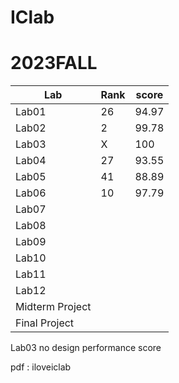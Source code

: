 # IClab
# 2023FALL

| Lab | Rank | score |
|-----|------|-------|
|Lab01|  26  | 94.97 |
|Lab02|  2   | 99.78 |
|Lab03|  X   |  100  |
|Lab04|  27  | 93.55 |
|Lab05|  41  | 88.89 |
|Lab06|  10  | 97.79 |
|Lab07|      |
|Lab08|      |
|Lab09|      |
|Lab10|      |
|Lab11|      |
|Lab12|      |
|Midterm Project|
|Final   Project|

Lab03 no design performance score

pdf : iloveiclab

